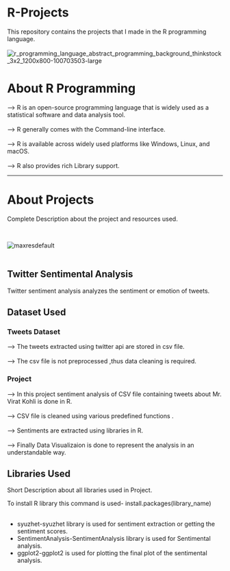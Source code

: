 # R-Projects
This repository contains the projects that I made in the R programming language.<br><br>
![r_programming_language_abstract_programming_background_thinkstock_3x2_1200x800-100703503-large](https://github.com/madhurimarawat/R-Projects/assets/105432776/9a06f25b-3fa1-42e1-84e9-aee50f167fe7)

<centre><h1>About R Programming</h1></centre>

--> R is an open-source programming language that is widely used as a statistical software and data analysis tool.<br><br>
--> R generally comes with the Command-line interface.<br><br>
--> R is available across widely used platforms like Windows, Linux, and macOS.<br><br>
--> R also provides rich Library support.<br>

---

<h1>About Projects</h1>
<p>Complete Description about the project and resources used.</p><br>

![maxresdefault](https://github.com/madhurimarawat/R-Projects/assets/105432776/ca409533-8052-4f66-a814-43816ff0521c)
<br><br>
<h2>Twitter Sentimental Analysis</h2>
Twitter sentiment analysis analyzes the sentiment or emotion of tweets. <br>
<h2>Dataset Used</h2>
<h3>Tweets Dataset</h3>
--> The tweets extracted using twitter api are stored in csv file.<br> <br>
--> The csv file is not preprocessed ,thus data cleaning is required.<br>

<h3>Project</h3>
--> In this project sentiment analysis of CSV file containing tweets about Mr. Virat Kohli is done in R.<br> <br>
--> CSV file is cleaned using various predefined functions .<br> <br>
--> Sentiments are extracted using libraries in R. <br> <br>
--> Finally Data Visualizaion is done to represent the analysis in an understandable way.<br>

<h2>Libraries Used</h2>
<p>Short Description about all libraries used in Project.</p>
To install R library this command is used- install.packages(library_name) <br><br>
<ul>
<li>syuzhet-syuzhet library is used for sentiment extraction or getting the sentiment scores. </li>
  <li>SentimentAnalysis-SentimentAnalysis library is used for Sentimental analysis.</li>
  <li>ggplot2-ggplot2 is used for plotting the final plot of the sentimental analysis.</li>
</ul>
